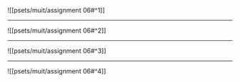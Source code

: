 ![[psets/muit/assignment 06#^1]]

---

![[psets/muit/assignment 06#^2]]

---

![[psets/muit/assignment 06#^3]]

---

![[psets/muit/assignment 06#^4]]